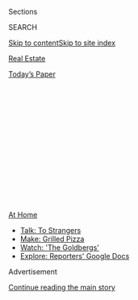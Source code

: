 <div id="app">

<div>

<div>

<div>

<div class="NYTAppHideMasthead css-1q2w90k e1suatyy0">

<div class="section css-ui9rw0 e1suatyy2">

<div class="css-eph4ug er09x8g0">

<div class="css-6n7j50">

</div>

<span class="css-1dv1kvn">Sections</span>

<div class="css-10488qs">

<span class="css-1dv1kvn">SEARCH</span>

</div>

[Skip to content](#site-content)[Skip to site index](#site-index)

</div>

<div id="masthead-section-label" class="css-1wr3we4 eaxe0e00">

[Real
Estate](https://www.nytimes3xbfgragh.onion/section/realestate)

</div>

<div class="css-10698na e1huz5gh0">

</div>

</div>

<div id="masthead-bar-one" class="section hasLinks css-15hmgas e1csuq9d3">

<div class="css-uqyvli e1csuq9d0">

</div>

<div class="css-1uqjmks e1csuq9d1">

</div>

<div class="css-9e9ivx">

[](https://myaccount.nytimes3xbfgragh.onion/auth/login?response_type=cookie&client_id=vi)

</div>

<div class="css-1bvtpon e1csuq9d2">

[Today’s
Paper](https://www.nytimes3xbfgragh.onion/section/todayspaper)

</div>

</div>

</div>

</div>

<div data-aria-hidden="false">

<div id="site-content" data-role="main">

<div>

<div class="css-1aor85t" style="opacity:0.000000001;z-index:-1;visibility:hidden">

<div class="css-1hqnpie">

<div class="css-epjblv">

<span class="css-17xtcya">[Real
Estate](/section/realestate)</span><span class="css-x15j1o">|</span><span class="css-fwqvlz">A
Rockaway
Life</span>

</div>

<div class="css-k008qs">

<div class="css-1iwv8en">

<span class="css-18z7m18"></span>

<div>

</div>

</div>

<span class="css-1n6z4y">https://nyti.ms/2DmtwgV</span>

<div class="css-1705lsu">

<div class="css-4xjgmj">

<div class="css-4skfbu" data-role="toolbar" data-aria-label="Social Media Share buttons, Save button, and Comments Panel with current comment count" data-testid="share-tools">

  - 
  - 
  - 
  - 
    
    <div class="css-6n7j50">
    
    </div>

  - 
  - 

</div>

</div>

</div>

</div>

</div>

</div>

<div id="NYT_TOP_BANNER_REGION" class="css-13pd83m">

<div>

<div id="maps-athome-menu" class="section interactive-content interactive-size-medium css-1edisqu">

<div class="css-17ih8de interactive-body">

<div class="at-home-nav__innerContainer">

<div class="at-home-nav__title">

[At
Home](https://www.nytimes3xbfgragh.onion/spotlight/at-home?action=click&pgtype=Article&state=default&region=TOP_BANNER&context=at_home_menu)

</div>

  - [Talk: To
    Strangers](https://www.nytimes3xbfgragh.onion/2020/08/03/well/family/the-benefits-of-talking-to-strangers.html?action=click&pgtype=Article&state=default&region=TOP_BANNER&context=at_home_menu)
  - [Make: Grilled
    Pizza](https://www.nytimes3xbfgragh.onion/2020/08/01/at-home/coronavirus-make-pizza-on-a-grill.html?action=click&pgtype=Article&state=default&region=TOP_BANNER&context=at_home_menu)
  - [Watch: 'The
    Goldbergs'](https://www.nytimes3xbfgragh.onion/2020/07/31/arts/television/goldbergs-abc-stream.html?action=click&pgtype=Article&state=default&region=TOP_BANNER&context=at_home_menu)
  - [Explore: Reporters' Google
    Docs](https://www.nytimes3xbfgragh.onion/interactive/2020/at-home/even-more-reporters-editors-diaries-lists-recommendations.html?action=click&pgtype=Article&state=default&region=TOP_BANNER&context=at_home_menu)

</div>

</div>

</div>

</div>

</div>

<div id="top-wrapper" class="css-1sy8kpn">

<div id="top-slug" class="css-l9onyx">

Advertisement

</div>

[Continue reading the main
story](#after-top)

<div class="ad top-wrapper" style="text-align:center;height:100%;display:block;min-height:250px">

<div id="top" class="place-ad" data-position="top" data-size-key="top">

</div>

</div>

<div id="after-top">

</div>

</div>

<div>

<div id="sponsor-wrapper" class="css-1hyfx7x">

<div id="sponsor-slug" class="css-19vbshk">

Supported by

</div>

[Continue reading the main
story](#after-sponsor)

<div id="sponsor" class="ad sponsor-wrapper" style="text-align:center;height:100%;display:block">

</div>

<div id="after-sponsor">

</div>

</div>

<div class="css-186x18t">

Domestic Lives

</div>

<div class="css-1vkm6nb ehdk2mb0">

# A Rockaway Life

</div>

Rockaway Beach has a land’s-end bacchanalian spirit, but it is also a
place where you can get to know people just by being
there.

<div class="sizeLarge layoutHorizontal css-134dzg0 ejvbdkh1">

[](https://www.nytimes3xbfgragh.onion/slideshow/2020/07/31/realestate/an-urban-beach-life.html)

<div class="css-5nx6oe">

## An Urban Beach Life

<div class="css-1xhl2m">

15 Photos

View Slide Show
<span class="css-t4350i">›</span>

</div>

</div>

<div class="css-79elbk">

<div class="css-hyytny">

</div>

![](https://static01.graylady3jvrrxbe.onion/images/2020/08/02/realestate/31DOMESTIC-ROCKAWAY-slide-OJH5/31DOMESTIC-ROCKAWAY-slide-OJH5-articleLarge.jpg?quality=75&auto=webp&disable=upscale)

</div>

<div class="css-17ai7jg e15qwgfe0">

<span class="css-16f3y1r e13ogyst0">Stefano Ukmar for The New York
Times</span>

</div>

</div>

<div class="css-18e8msd">

<div class="css-vp77d3 epjyd6m0">

<div class="css-hus3qt ey68jwv0" data-aria-hidden="true">

[![Diane
Cardwell](https://static01.graylady3jvrrxbe.onion/images/2009/12/28/timestopics/topics-cardwell-pic/topics-cardwell-pic-thumbLarge-v2.jpg
"Diane Cardwell")](https://www.nytimes3xbfgragh.onion/by/diane-cardwell)

</div>

<div class="css-1baulvz">

By [<span class="css-1baulvz last-byline" itemprop="name">Diane
Cardwell</span>](https://www.nytimes3xbfgragh.onion/by/diane-cardwell)

</div>

</div>

  - 
    
    <div class="css-ld3wwf e16638kd2">
    
    July 31,
    2020
    
    </div>

  - 
    
    <div class="css-4xjgmj">
    
    <div class="css-d8bdto" data-role="toolbar" data-aria-label="Social Media Share buttons, Save button, and Comments Panel with current comment count" data-testid="share-tools">
    
      - 
      - 
      - 
      - 
        
        <div class="css-6n7j50">
        
        </div>
    
      - 
      - 
    
    </div>
    
    </div>

</div>

</div>

<div class="section meteredContent css-1r7ky0e" name="articleBody" itemprop="articleBody">

<div class="css-1fanzo5 StoryBodyCompanionColumn">

<div class="css-53u6y8">

The first morning that I woke up in [Rockaway
Beach](https://www.nytimes3xbfgragh.onion/2016/06/05/realestate/rockaway-beach-city-life-with-sand-and-surf.html)
after moving from Brooklyn eight years ago, I walked barefoot with my
coffee to the boardwalk just because I could. It was April and my feet
were stinging from the cold by the time I got there, but the smell of
salt air, the warmth of the sun and the sight of cormorants diving for
fish in the slate blue waves more than made up for it.

“I can’t believe I really get to live here,” I remember thinking.

At the time, I was still reconstructing myself after a divorce and had
thought the Rockaways, which stretch beneath the southern edges of
Brooklyn and Queens, were too far away from my job in Midtown as a
reporter at The New York Times and my regular haunts in Lower Manhattan
and Brooklyn to live there full time. But as I found myself making
frequent pilgrimages on the A-train in a hapless, middle-aged quest to
learn to surf, the idea of having an urban beach life took hold.

It was a kind of carefree idyll I was after, a way to escape the
pressures and strictures of my workaday life without giving it up — I
had a career and a mortgage to sustain. But, after almost a decade of
living in Rockaway — and experiencing two disasters, first Hurricane
Sandy and now coronavirus — I realize I ended up with something even
more important: membership in a real community I hadn’t realized I was
looking for.

</div>

</div>

<div class="css-79elbk" data-testid="photoviewer-wrapper">

<div class="css-z3e15g" data-testid="photoviewer-wrapper-hidden">

</div>

<div class="css-1a48zt4 ehw59r15" data-testid="photoviewer-children">

![<span class="css-16f3y1r e13ogyst0" data-aria-hidden="true">Diane
Cardwell, who grew up on the Upper West Side of Manhattan, fell in love
with surfing and moved to the Rockaways eight years
ago. </span><span class="css-cnj6d5 e1z0qqy90" itemprop="copyrightHolder"><span class="css-1ly73wi e1tej78p0">Credit...</span><span>Karsten
Moran for The New York
Times</span></span>](https://static01.graylady3jvrrxbe.onion/images/2020/08/02/realestate/31DOMESTIC-ROCKAWAY-slide-PGN7/31DOMESTIC-ROCKAWAY-slide-PGN7-articleLarge.jpg?quality=75&auto=webp&disable=upscale)

</div>

</div>

<div class="css-1fanzo5 StoryBodyCompanionColumn">

<div class="css-53u6y8">

In my search for a beach home, I considered a few options — a bungalow
in Far Rockaway where the eastern end of the peninsula hits Nassau
County; a boxy two-family house a few doors down from a friend’s; a
clean, modern oceanfront condo across from the main surf break — but
none quite fit my finances. Determined to put down roots, though, I
reached out to an agent I’d
met.

</div>

</div>

<div id="rockaway-map" class="section interactive-content interactive-size-scoop css-1g95kp1" data-id="100000007265082">

<div class="css-17ih8de interactive-body" data-sourceid="100000007265082">

<div id="g-0731-rea-webROCKAWAYmap-box" class="ai2html">

<div id="g-0731-rea-webROCKAWAYmap-335" class="g-artboard" style="max-width: 335px;max-height: 259px" data-aspect-ratio="1.296" data-min-width="0">

<div style="padding: 0 0 77.1772% 0;">

</div>

![](data:image/gif;base64,R0lGODlhCgAKAIAAAB8fHwAAACH5BAEAAAAALAAAAAAKAAoAAAIIhI+py+0PYysAOw==)

<div id="g-ai0-1" class="g-LABELS g-aiAbs g-aiPointText" style="top:10.722%;margin-top:-9.7px;left:63.4535%;width:87px;">

QUEENS

</div>

<div id="g-ai0-2" class="g-LABELS g-aiAbs g-aiPointText" style="top:17.0955%;margin-top:-15.2px;left:42.4727%;margin-left:-67px;width:134px;">

NEW
YorK

</div>

<div id="g-ai0-3" class="g-LABELS g-aiAbs g-aiPointText" style="top:32.9436%;margin-top:-25.2px;left:57.8121%;width:66px;">

Jamaica

Bay

Wildlife

Refuge

</div>

<div id="g-ai0-4" class="g-LABELS g-aiAbs g-aiPointText" style="top:26.9668%;margin-top:-9.7px;left:2.6668%;width:109px;">

BROOKLYN

</div>

<div id="g-ai0-5" class="g-LABELS g-aiAbs g-aiPointText" style="top:37.7967%;margin-top:-9.7px;left:79.7866%;width:87px;">

nassau

</div>

<div id="g-ai0-6" class="g-LABELS g-aiAbs g-aiPointText" style="top:41.4464%;margin-top:-7.2px;left:3.6446%;width:78px;">

BELT
pkwy.

</div>

<div id="g-ai0-7" class="g-LABELS g-aiAbs g-aiPointText" style="top:47.396%;margin-top:-15.5px;left:42.6709%;margin-left:-46px;width:92px;">

JAMAICA

BAY

</div>

<div id="g-ai0-8" class="g-LABELS g-aiAbs g-aiPointText" style="top:64.6253%;margin-top:-11.1px;left:55.2495%;width:116px;">

ROCKAWAY
BEACH

</div>

<div id="g-ai0-9" class="g-LABELS g-aiAbs g-aiPointText" style="top:76.3679%;margin-top:-24.4px;left:51.4046%;margin-left:-52px;width:104px;">

ROCKAWAY

PENINSULA

</div>

<div id="g-ai0-10" class="g-LABELS g-aiAbs g-aiPointText" style="top:91.303%;margin-top:-8.1px;left:47.4722%;margin-left:-87px;width:174px;">

ATLANTIC
OCEAN

</div>

<div id="g-ai0-11" class="g-LABELS g-aiAbs g-aiPointText" style="top:95.2736%;margin-top:-6.3px;left:89.953%;margin-left:-36px;width:72px;">

2 miles

</div>

</div>

</div>

</div>

By The New York Times

</div>

<div class="css-1fanzo5 StoryBodyCompanionColumn">

<div class="css-53u6y8">

It was late 2011 and sales activity was still nowhere near where it had
been during the bubble that preceded the financial crisis. In 2009, for
instance, the Rockaways logged 617 home sales with an average value of
$425,259, according to data compiled by Jonathan Miller, president of
the appraisal firm Miller Samuel. Activity fell over the next two years,
reaching 433 sales with an average value of $366,870 in 2010 and 360
sales with an average value of $405,904 the year after.

There wasn’t much on the market, but the agent showed me a place I fell
for on the spot: a two-story Dutch Colonial Revival built in 1913 as a
summer cottage that was listed for $265,000. Not even 650 square feet in
all, it was tucked away on an alley that ran in from the sidewalk a half
block from the ocean and abutted a community
garden.

</div>

</div>

<div class="css-79elbk" data-testid="photoviewer-wrapper">

<div class="css-z3e15g" data-testid="photoviewer-wrapper-hidden">

</div>

<div class="css-1a48zt4 ehw59r15" data-testid="photoviewer-children">

<div class="css-1xdhyk6 erfvjey0">

<span class="css-1ly73wi e1tej78p0">Image</span>

<div class="css-zjzyr8">

<div data-testid="lazyimage-container" style="height:257.77777777777777px">

</div>

</div>

</div>

<span class="css-16f3y1r e13ogyst0" data-aria-hidden="true">Rockaway
Beach still feels like a small town — in part because of how close the
houses are, like these on Beach 93rd Street between Holland Avenue and
Shore Front
Parkway.</span><span class="css-cnj6d5 e1z0qqy90" itemprop="copyrightHolder"><span class="css-1ly73wi e1tej78p0">Credit...</span><span>Stefano
Ukmar for The New York Times</span></span>

</div>

</div>

<div class="css-1fanzo5 StoryBodyCompanionColumn">

<div class="css-53u6y8">

I was captivated by its location, architecture and old-school quirks,
like its gambrel roof and the unmilled tree trunks in the basement that
had once propped up the building. But I was also smitten with the way of
life it embodied, one that dated back to some of the earliest New
Yorkers.

</div>

</div>

<div class="css-1fanzo5 StoryBodyCompanionColumn">

<div class="css-53u6y8">

Long before European colonists arrived, the Rockaway peninsula was
already a summer destination: the Lenape people who populated the area
would spend the warm months at the beach fishing and gathering oysters
before moving inland for fall and winter.

The peninsula eventually grew to become the city’s premier resort,
attracting Gilded Age high society like Astors and Vanderbilts, literati
like Henry Wadsworth Longfellow, Washington Irving and Walt Whitman, and
regular folk looking for relief from the sweltering city. At its height,
millions of visitors thronged to the bathhouses and honky-tonk
establishments that lined the boardwalk and to the amusements that
stretched from the ocean to Jamaica Bay.

Those days are long gone, but that land’s-end bacchanalian spirit still
pervades the place, especially in summer when the crowds of raucous
day-trippers arrive — DFDs, those down-for-the-day, as they’re known.
Over the years, I’ve learned to stock up and hide out at home with my
boyfriend on weekends, not venturing out for a meal on the boardwalk
until Monday — T.G.I.M. we always
say.

</div>

</div>

<div class="css-79elbk" data-testid="photoviewer-wrapper">

<div class="css-z3e15g" data-testid="photoviewer-wrapper-hidden">

</div>

<div class="css-1a48zt4 ehw59r15" data-testid="photoviewer-children">

<div class="css-1xdhyk6 erfvjey0">

<span class="css-1ly73wi e1tej78p0">Image</span>

<div class="css-zjzyr8">

<div data-testid="lazyimage-container" style="height:257.77777777777777px">

</div>

</div>

</div>

<span class="css-16f3y1r e13ogyst0" data-aria-hidden="true">Even in a
pandemic, the beachfront concessions have opened, offering visitors and
residents alike new food options for the
summer.</span><span class="css-cnj6d5 e1z0qqy90" itemprop="copyrightHolder"><span class="css-1ly73wi e1tej78p0">Credit...</span><span>Stefano
Ukmar for The New York Times</span></span>

</div>

</div>

<div class="css-1fanzo5 StoryBodyCompanionColumn">

<div class="css-53u6y8">

Even this year, and especially since swimmers have been allowed back
into the water, the influx of excited young people, many decked out in
colorful and revealing beachwear, has transformed the boardwalk — where
the concessions have opened — into a kaleidoscope of bare chests and
bottoms, tattoos, piercings and hair dyed all manner of colors.

As a year-rounder, I found it wasn’t so difficult to penetrate the
social scene — Rockaway is a place where you can get to know people just
by being there. I made friends at first with my neighbors and the other
regulars on the boardwalk checking out the waves at sunrise. Later, I’d
come to know people from the water, where surfers would offer me advice
in the waves and invitations to parties on land.

</div>

</div>

<div class="css-1fanzo5 StoryBodyCompanionColumn">

<div class="css-53u6y8">

I saw that same generosity after Sandy, when surfers from all over
showed up in Rockaway with shovels to help dig out basements — including
mine, which had been completely submerged — and clear rubble from the
flood. And I’ve seen it since, in the regular beach cleanups, mutual
pandemic aid networks and still-too-frequent rescues of swimmers
drowning in our treacherous waters.

I’ve also come to anticipate the seasonal rhythms of a part of the city
that’s particularly vulnerable to weather. Spring and summer bring not
only lush greenery and flowers to neighborhood streets and yards, and
vegetables to plots in the community gardens, but also new inhabitants
to the marine wilderness surrounding the peninsula.

I still marvel at the giant osprey nests and flocks of egrets and
multicolored ducks along the waterways of the Jamaica Bay Wildlife
Refuge. On the Atlantic side, it’s seals resting in the sand, dolphins
playing in the waves, seabirds divebombing the ocean and humpback whales
erupting from the surface.

Fall often brings the big, powerful swells surfers more adept than I
look forward to all year, the product of hurricane-season storms. I
can’t see the water from my house, but I can smell and hear it on
those days as the waves heave up off the sandbars and rumble onto the
shore, the briny scent of their spray wafting down my block.

The whole neighborhood seems to crackle with excitement. Streets fill
with surfers running toward the ocean, boards under their arms. Local
hangouts ring with amped-up chatter about waves made or lost — “Dude,
did you see that barrel? It was sick\!” — or what the delicate interplay
of pressure systems, wind, tides and daylight will bring the next day.

Winter, at least when I first arrived, brought a raw peacefulness with
the summer visitors gone, wind sweeping sand off the beach and the ocean
turning a foreboding charcoal gray. Long commutes on the A train in
darkness also heightened the sense of isolation from the convenience and
bustle of more heavily populated districts closer to the center of the
city.

</div>

</div>

<div class="css-79elbk" data-testid="photoviewer-wrapper">

<div class="css-z3e15g" data-testid="photoviewer-wrapper-hidden">

</div>

<div class="css-1a48zt4 ehw59r15" data-testid="photoviewer-children">

<div class="css-1xdhyk6 erfvjey0">

<span class="css-1ly73wi e1tej78p0">Image</span>

<div class="css-zjzyr8">

<div data-testid="lazyimage-container" style="height:257.77777777777777px">

</div>

</div>

</div>

<span class="css-16f3y1r e13ogyst0" data-aria-hidden="true">Luxury
condos rise on Beach 116th Street in Rockaway Park near the
ocean.</span><span class="css-cnj6d5 e1z0qqy90" itemprop="copyrightHolder"><span class="css-1ly73wi e1tej78p0">Credit...</span><span>Stefano
Ukmar for The New York Times</span></span>

</div>

</div>

<div class="css-1fanzo5 StoryBodyCompanionColumn">

<div class="css-53u6y8">

But even that’s changed in the years since Sandy, as dilapidated
buildings and derelict lots give way to new homes and apartment
buildings and evermore year-round establishments. Luxury condo buildings
are springing up on Beach 116th Street, a commercial corridor in
Rockaway Park, spurring new food offerings and an Orangetheory Fitness.
On Beach 108th Street near the shore, the Rockaway Hotel, a boutique
outfit complete with pool, rooftop bar and spa, is planning to open in
August, with rooms starting at $300 a night.

The Arverne by the Sea project, part of a vast urban renewal area
designated in the 1960s, is nearing the final phases of development,
bringing dozens of new apartments and businesses — a wine shop, an
espresso bar, a cafe and a well-regarded barbecue joint — to an already
burgeoning area.

There’s a new eco-friendly affordable housing complex in Edgemere
designed to meet passive house standards for energy efficiency and with
features to help withstand flooding and storm damage. And a nearly $300
million redevelopment plan for downtown Far Rockaway is underway. Though
home sales activity has never rebounded to its 2009 height, values have
generally been on the rise in recent years, with 509 sales in 2019 at an
average price of $536,668.

Even so, Rockaway Beach still feels like a small town — the kind of
neighborhood where you look around when the door of the bar or
restaurant opens because it might be someone you know. Many of those
places are operated by people who live in or have a longstanding
connection to the area, and they have scrambled to stay open while
adjusting to evolving Covid-19 regulations. That, along with the
relatively low population density and open shoreline, has made Rockaway
Beach a less difficult place to weather the pandemic than some
others.

</div>

</div>

<div class="css-79elbk" data-testid="photoviewer-wrapper">

<div class="css-z3e15g" data-testid="photoviewer-wrapper-hidden">

</div>

<div class="css-1a48zt4 ehw59r15" data-testid="photoviewer-children">

<div class="css-1xdhyk6 erfvjey0">

<span class="css-1ly73wi e1tej78p0">Image</span>

<div class="css-zjzyr8">

<div data-testid="lazyimage-container" style="height:257.77777777777777px">

</div>

</div>

</div>

<span class="css-16f3y1r e13ogyst0" data-aria-hidden="true">The jetty at
Beach 90th Street marks one of the city’s legal surfing beaches. Another
is in Arverne near Beach 69th
Street.</span><span class="css-cnj6d5 e1z0qqy90" itemprop="copyrightHolder"><span class="css-1ly73wi e1tej78p0">Credit...</span><span>Stefano
Ukmar for The New York Times</span></span>

</div>

</div>

<div class="css-1fanzo5 StoryBodyCompanionColumn">

<div class="css-53u6y8">

“I wish I was a teenager now in Rockaway because there’s things to do,”
said Rashida Voorhies, a co-owner of Sayra’s Wine Bar, who grew up in
the neighborhood at a time when she said there wasn’t much activity
beyond sitting on the beach jetty or playing in the sand.

“You can actually hang out in your community — you don’t have to get on
the train or the bus,” she said. “I heard a customer say, ‘I don’t leave
Rockaway on the weekend.’ Usually, it was the other way around.”

Diane Cardwell is the author of “Rockaway: Surfing Headlong into a New
Life.”

For weekly email updates on residential real estate news, [sign up
here](http://www.nytimes3xbfgragh.onion/newsletters/realestate/). Follow
us on Twitter: [@nytrealestate](https://twitter.com/nytrealestate).

</div>

</div>

</div>

<div>

</div>

<div>

</div>

<div>

</div>

<div>

<div id="bottom-wrapper" class="css-1ede5it">

<div id="bottom-slug" class="css-l9onyx">

Advertisement

</div>

[Continue reading the main
story](#after-bottom)

<div id="bottom" class="ad bottom-wrapper" style="text-align:center;height:100%;display:block;min-height:90px">

</div>

<div id="after-bottom">

</div>

</div>

</div>

</div>

</div>

## Site Index

<div>

</div>

## Site Information Navigation

  - [© <span>2020</span> <span>The New York Times
    Company</span>](https://help.nytimes3xbfgragh.onion/hc/en-us/articles/115014792127-Copyright-notice)

<!-- end list -->

  - [NYTCo](https://www.nytco.com/)
  - [Contact
    Us](https://help.nytimes3xbfgragh.onion/hc/en-us/articles/115015385887-Contact-Us)
  - [Work with us](https://www.nytco.com/careers/)
  - [Advertise](https://nytmediakit.com/)
  - [T Brand Studio](http://www.tbrandstudio.com/)
  - [Your Ad
    Choices](https://www.nytimes3xbfgragh.onion/privacy/cookie-policy#how-do-i-manage-trackers)
  - [Privacy](https://www.nytimes3xbfgragh.onion/privacy)
  - [Terms of
    Service](https://help.nytimes3xbfgragh.onion/hc/en-us/articles/115014893428-Terms-of-service)
  - [Terms of
    Sale](https://help.nytimes3xbfgragh.onion/hc/en-us/articles/115014893968-Terms-of-sale)
  - [Site
    Map](https://spiderbites.nytimes3xbfgragh.onion)
  - [Help](https://help.nytimes3xbfgragh.onion/hc/en-us)
  - [Subscriptions](https://www.nytimes3xbfgragh.onion/subscription?campaignId=37WXW)

</div>

</div>

</div>

</div>
